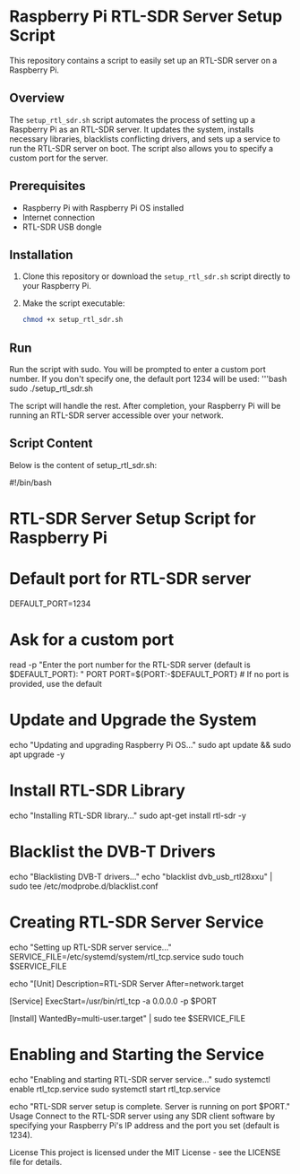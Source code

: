 # Raspberry Pi RTL-SDR Server Setup Script

This repository contains a script to easily set up an RTL-SDR server on a Raspberry Pi.

## Overview
The `setup_rtl_sdr.sh` script automates the process of setting up a Raspberry Pi as an RTL-SDR server. It updates the system, installs necessary libraries, blacklists conflicting drivers, and sets up a service to run the RTL-SDR server on boot. The script also allows you to specify a custom port for the server.

## Prerequisites
- Raspberry Pi with Raspberry Pi OS installed
- Internet connection
- RTL-SDR USB dongle

## Installation

1. Clone this repository or download the `setup_rtl_sdr.sh` script directly to your Raspberry Pi.
2. Make the script executable:

   ```bash
   chmod +x setup_rtl_sdr.sh

## Run

Run the script with sudo. You will be prompted to enter a custom port number. If you don't specify one, the default port 1234 will be used:
  '''bash
  sudo ./setup_rtl_sdr.sh

The script will handle the rest. After completion, your Raspberry Pi will be running an RTL-SDR server accessible over your network.

## Script Content
Below is the content of setup_rtl_sdr.sh:

#!/bin/bash

# RTL-SDR Server Setup Script for Raspberry Pi

# Default port for RTL-SDR server
DEFAULT_PORT=1234

# Ask for a custom port
read -p "Enter the port number for the RTL-SDR server (default is $DEFAULT_PORT): " PORT
PORT=${PORT:-$DEFAULT_PORT} # If no port is provided, use the default

# Update and Upgrade the System
echo "Updating and upgrading Raspberry Pi OS..."
sudo apt update && sudo apt upgrade -y

# Install RTL-SDR Library
echo "Installing RTL-SDR library..."
sudo apt-get install rtl-sdr -y

# Blacklist the DVB-T Drivers
echo "Blacklisting DVB-T drivers..."
echo "blacklist dvb_usb_rtl28xxu" | sudo tee /etc/modprobe.d/blacklist.conf

# Creating RTL-SDR Server Service
echo "Setting up RTL-SDR server service..."
SERVICE_FILE=/etc/systemd/system/rtl_tcp.service
sudo touch $SERVICE_FILE

echo "[Unit]
Description=RTL-SDR Server
After=network.target

[Service]
ExecStart=/usr/bin/rtl_tcp -a 0.0.0.0 -p $PORT

[Install]
WantedBy=multi-user.target" | sudo tee $SERVICE_FILE

# Enabling and Starting the Service
echo "Enabling and starting RTL-SDR server service..."
sudo systemctl enable rtl_tcp.service
sudo systemctl start rtl_tcp.service

echo "RTL-SDR server setup is complete. Server is running on port $PORT."
Usage
Connect to the RTL-SDR server using any SDR client software by specifying your Raspberry Pi's IP address and the port you set (default is 1234).

License
This project is licensed under the MIT License - see the LICENSE file for details.
